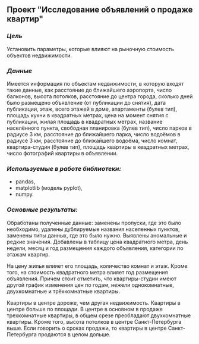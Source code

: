 ## Проект "Исследование объявлений о продаже квартир"
### _Цель_
Установить параметры, которые влияют на рыночную стоимость объектов недвижимости.
### _Данные_
Имеется информация по объектам недвижимости, в которую входят такие данные, как расстояние до ближайшего аэропорта, число балконов, высота потолков, расстояние до центра города, сколько дней было размещено объявление (от публикации до снятия), дата публикации, этаж, всего этажей в доме, апартаменты (булев тип), площадь кухни в квадратных метрах, цена на момент снятия с публикации, жилая площадь в квадратных метрах, название населённого пункта, свободная планировка (булев тип), число парков в радиусе 3 км, расстояние до ближайшего парка, число водоёмов в радиусе 3 км, расстояние до ближайшего водоёма, число комнат, квартира-студия (булев тип), площадь квартиры в квадратных метрах, число фотографий квартиры в объявлении.

### _Используемые в работе библиотеки:_
- pandas,
- matplotlib (модель pyplot),
- numpy.

### _Основные результаты:_
Обработаны полученные данные: заменены пропуски, где это было необходимо, удалены дублируемые названия населенных пунктов, заменены типы данных, где это было нужно. Выявлены аномальные и редкие значения. Добавлены в таблицу цена квадратного метра, день недели, месяц и год размещения каждого объявления, категории по этажам квартир.

На цену жилья влияет его площадь, количество комнат и этаж. Кроме того, на стоимость квадратного метра влияет год размещения объявления. Причем стоит отметить, что квартиры-студии имеют другой график изменения цен по годам, нежели однокомнатные, двухкомнатные и трёхкомнатные квартиры.

Квартиры в центре дороже, чем другая недвижимость. Квартиры в центре больше по площади. В центре в основном в продаже трехкомнатные квартиры, в общем срезе преобладают двухкомнатные квартиры. Кроме того, высота потолков в центре Санкт-Петербурга выше. Если говорить о сроках продажи, то квартиры в центре Санкт-Петербурга продаются в целом дольше.
